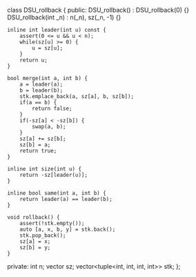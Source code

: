class DSU_rollback {
public:
	DSU_rollback() : DSU_rollback(0) {}
	DSU_rollback(int _n) : n(_n), sz(_n, -1) {}

	inline int leader(int u) const {
		assert(0 <= u && u < n);
		while(sz[u] >= 0) {
			u = sz[u];
		}
		return u;
	}

	bool merge(int a, int b) {
		a = leader(a);
		b = leader(b);
		stk.emplace_back(a, sz[a], b, sz[b]);
		if(a == b) {
			return false;
		}
		if(-sz[a] < -sz[b]) {
			swap(a, b);
		}
		sz[a] += sz[b];
		sz[b] = a;
		return true;
	}
	
	inline int size(int u) {
		return -sz[leader(u)];
	}

	inline bool same(int a, int b) {
		return leader(a) == leader(b);
	}

	void rollback() {
		assert(!stk.empty());
		auto [a, x, b, y] = stk.back();
		stk.pop_back();
		sz[a] = x;
		sz[b] = y;
	}

private:
	int n;
	vector<int> sz;
	vector<tuple<int, int, int, int>> stk;
};
